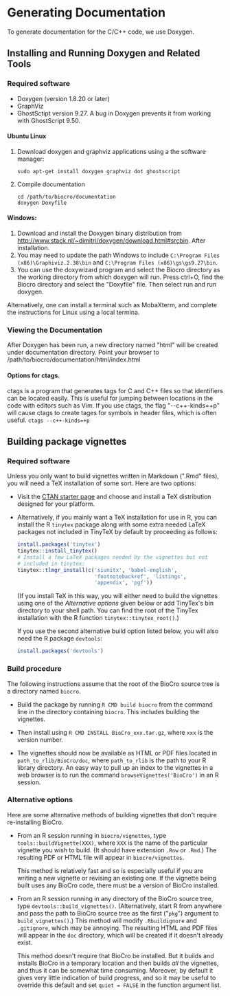 # Generating Documentation
To generate documentation for the C/C++ code, we use Doxygen.

## Installing and Running Doxygen and Related Tools

### Required software
- Doxygen (version 1.8.20 or later)
- GraphViz
- GhostSctipt version 9.27. A bug in Doxygen prevents it from working with GhostScript 9.50.

#### Ubuntu Linux
1. Download doxygen and graphviz applications using a the software manager:
    ```
    sudo apt-get install doxygen graphviz dot ghostscript
    ```

2. Compile documentation
    ```
    cd /path/to/biocro/documentation
    doxygen Doxyfile
    ```

####  Windows:
1. Download and install the Doxygen binary distribution from <http://www.stack.nl/~dimitri/doxygen/download.html#srcbin>. After installation.
2. You may need to update the path Windows to include `C:\Program Files (x86)\Graphiviz.2.38\bin` and `C:\Program Files (x86)\gs\gs9.27\bin`.
3. You can use the doxywizard program and select the Biocro directory as the working directory from which doxygen will run. Press ctrl+O, find the Biocro directory and select the "Doxyfile" file. Then select run and run doxygen.

Alternatively, one can install a terminal such as MobaXterm, and complete the instructions for Linux using a local termina.

### Viewing the Documentation
After Doxygen has been run, a new directory named "html" will be created under documentation directory.  Point your browser to /path/to/biocro/documentation/html/index.html

#### Options for ctags.
ctags is a program that generates tags for C and C++ files so that identifiers can be located easily.
This is useful for jumping between locations in the code with editors such as Vim.
If you use ctags, the flag "--c++-kinds=+p" will cause ctags to create tages for symbols in header files, which is often useful.
    ```
    ctags --c++-kinds=+p
    ```

## Building package vignettes

### Required software

Unless you only want to build vignettes written in Markdown (".Rmd"
files), you will need a TeX installation of some sort.  Here are two
options:

- Visit the [CTAN starter page](https://ctan.org/starter) and choose
  and install a TeX distribution designed for your platform.

- Alternatively, if you mainly want a TeX installation for use in R,
  you can install the R `tinytex` package along with some extra needed
  LaTeX packages not included in TinyTeX by default by proceeding as
  follows:

  ```r
  install.packages('tinytex')
  tinytex::install_tinytex()
  # Install a few LaTeX packages needed by the vignettes but not
  # included in tinytex:
  tinytex::tlmgr_install(c('siunitx', 'babel-english',
                           'footnotebackref', 'listings',
                           'appendix', 'pgf'))
  ```

  (If you install TeX in this way, you will either need to build the
  vignettes using one of the _Alternative options_ given below or add
  TinyTex's bin directory to your shell path.  You can find the root
  of the TinyTex installation with the R function
  `tinytex::tinytex_root()`.)

  If you use the second alternative build option listed below, you
  will also need the R package `devtools`:
  ```r
  install.packages('devtools')
  ```

### Build procedure

The following instructions assume that the root of the BioCro source
tree is a directory named `biocro`.

- Build the package by running `R CMD build biocro` from the command line in
  the directory containing `biocro`. This includes building the vignettes.

- Then install using `R CMD INSTALL BioCro_xxx.tar.gz`, where `xxx` is the
  version number.

- The vignettes should now be available as HTML or PDF files located
  in `path_to_rlib/BioCro/doc`, where `path_to_rlib` is the path to
  your R library directory.  An easy way to pull up an index to the
  vignettes in a web browser is to run the command
  `browseVignettes('BioCro')` in an R session.

### Alternative options

Here are some alternative methods of building vignettes that don't
require re-installing BioCro.

- From an R session running in `biocro/vignettes`, type
  `tools::buildVignette(XXX)`, where `XXX` is the name of the
  particular vignette you wish to build.  (It should have extension
  `.Rnw` or `.Rmd`.)  The resulting PDF or HTML file will appear in
  `biocro/vignettes`.

  This method is relatively fast and so is especially useful if you
  are writing a new vignette or revising an existing one.  If the
  vignette being built uses any BioCro code, there must be a version
  of BioCro installed.

- From an R session running in any directory of the BioCro source
  tree, type `devtools::build_vignettes()`.  (Alternatively, start R
  from anywhere and pass the path to BioCro source tree as the first
  ("`pkg`") argument to `build_vignettes()`.)  This method will modify
  `.Rbuildignore` and `.gitignore`, which may be annoying.  The
  resulting HTML and PDF files will appear in the `doc` directory,
  which will be created if it doesn't already exist.

  This method doesn't require that BioCro be installed.  But it builds
  and installs BioCro in a temporary location and then builds _all_
  the vignettes, and thus it can be somewhat time consuming.
  Moreover, by default it gives very little indication of build
  progress, and so it may be useful to override this default and set
  `quiet = FALSE` in the function argument list.
